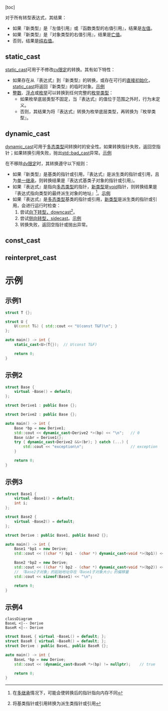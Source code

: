 [toc]

对于所有转型表达式，其结果：

* 如果『新类型』是『左值引用』或『函数类型的右值引用』，结果是[左值]()。
* 如果『新类型』是『对象类型的右值引用』，结果是[亡值]()。
* 否则，结果是[纯右值]()。

## static_cast

[static_cast]()可用于不修改[cv限定]()的转换。其有如下特性：

* 如果存在从『表达式』到『新类型』的转换，或存在可行的[直接初始化]()，[static_cast]()将返回『新类型』的临时对象。[示例](#示例1)
* [整数]()、[浮点]()或[枚举]()可以转换到任何完整的[枚举类型]()：
  * 如果枚举底层类型不固定，当『表达式』的值位于范围之外时，行为未定义。
  * 否则，其结果为将『表达式』转换为枚举底层类型，再转换为『枚举类型』。

## dynamic_cast

[dynamic_cast]()可用于[多态类型]()间转换时的安全性。如果转换指针失败，返回空指针；如果转换引用失败，抛出[std::bad_cast]()异常。[示例](#示例2)

在不移除[dv限定]()时，其转换遵守以下规则：

* 如果『新类型』是基类的指针或引用，『表达式』是派生类的指针或引用，且为[单一继承]()，则转换结果是『表达式基类子对象的指针或引用』。
* 如果『表达式』是指向[多态类型]()的指针，[新类型]()是[void]()指针，则转换结果是『表达式指向类型的最终派生对象的地址』[^1]。[示例](#示例3)
* 如果『表达式』是[多态类型]()基类的指针或引用，[新类型]()是派生类的指针或引用，会进行运行时检查：
  1. 尝试[向下转型，downcast]()[^2]。
  2. 尝试[侧向转型，sidecast]()。[示例](#示例4)
  3. 转换失败，返回空指针或抛出异常。

## const_cast

## reinterpret_cast

# 示例

## 示例1

```cpp
struct T {};

struct U {
    U(const T&) { std::cout << "U(const T&F)\n"; }
};

auto main() -> int {
    static_cast<U>(T{});  // U(const T&F)

    return 0;
}
```

## 示例2

```cpp
struct Base {
    virtual ~Base() = default;
};

struct Derive1 : public Base {};

struct Derive2 : public Base {};

auto main() -> int {
    Base *bp = new Derive1;
    std::cout << dynamic_cast<Derive2 *>(bp) << "\n";   // 0
    Base &&br = Derive1{};
    try { dynamic_cast<Derive2 &&>(br); } catch (...) {
        std::cout << "exception\n";                     // exception
    }

    return 0;
}
```

## 示例3

```cpp
struct Base1 {
    virtual ~Base1() = default;
    int i;
};

struct Base2 {
    virtual ~Base2() = default;
};

struct Derive : public Base1, public Base2 {};

auto main() -> int {
    Base1 *bp1 = new Derive;
    std::cout << ((char *) bp1 - (char *) dynamic_cast<void *>(bp1)) << "\n";   // 0

    Base2 *bp2 = new Derive;
    std::cout << ((char *) bp2 - (char *) dynamic_cast<void *>(bp2)) << "\n";   // 16
    // 『Base2子对象』的起始地址存在『Base1子对象大小』的偏移量
    std::cout << sizeof(Base1) << "\n";                                         // 16

    return 0;
}
```

## 示例4

```mermaid
classDiagram
BaseL <|-- Derive
BaseR <|-- Derive
```



```cpp
struct BaseL { virtual ~BaseL() = default; };
struct BaseR { virtual ~BaseR() = default; };
struct Derive : public BaseL, public BaseR {};

auto main() -> int {
    BaseL *bp = new Derive;
    std::cout << (dynamic_cast<BaseR *>(bp) != nullptr);    // true

    return 0;
}
```





[^1]:在[多继承]()情况下，可能会使转换后的指针指向内存不同
[^2]:将基类指针或引用转换为派生类指针或引用
